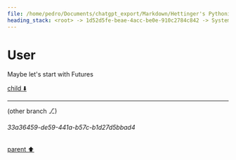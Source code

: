 ```yaml
---
file: /home/pedro/Documents/chatgpt_export/Markdown/Hettinger's Pythonic Coding Style.md
heading_stack: <root> -> 1d52d5fe-beae-4acc-be0e-910c2784c842 -> System -> 990cbfc8-f01c-4465-94d6-e8a9d6fea7b5 -> System -> aaa237dc-dc1e-4222-abfc-c36e07f03dac -> User -> 776fab5c-cc53-47a1-93dc-69a27010cdb2 -> Assistant -> aaa247ef-988b-49a9-9915-daf574ce71f4 -> User -> eeb04c84-cace-44d7-bbf4-3e7201f1b820 -> Assistant -> Table of Contents -> aaa2a5cc-949d-4e45-a2d0-6bec76f30b74 -> User
---
```

# User

Maybe let's start with Futures

[child ⬇️](#33a36459-de59-441a-b57c-b1d27d5bbad4)

---

(other branch ⎇)
###### 33a36459-de59-441a-b57c-b1d27d5bbad4
[parent ⬆️](#aaa2a5cc-949d-4e45-a2d0-6bec76f30b74)
